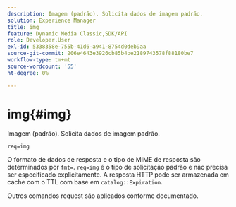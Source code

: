 ```yaml
---
description: Imagem (padrão). Solicita dados de imagem padrão.
solution: Experience Manager
title: img
feature: Dynamic Media Classic,SDK/API
role: Developer,User
exl-id: 5338358e-755b-41d6-a941-8754d0deb9aa
source-git-commit: 206e4643e3926cb85b4be2189743578f88180be7
workflow-type: tm+mt
source-wordcount: '55'
ht-degree: 0%

---
```


# img{#img}

Imagem (padrão). Solicita dados de imagem padrão.

`req=img`

O formato de dados de resposta e o tipo de MIME de resposta são determinados por `fmt=`. `req=img` é o tipo de solicitação padrão e não precisa ser especificado explicitamente. A resposta HTTP pode ser armazenada em cache com o TTL com base em `catalog::Expiration`.

Outros comandos request são aplicados conforme documentado.
